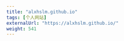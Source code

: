```yaml
---
title: "alxhslm.github.io"
tags: [个人网站]
externalUrl: "https://alxhslm.github.io/"
weight: 541
---
```

